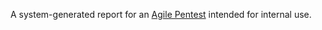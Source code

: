 A system-generated report for an [Agile Pentest](/getting-started/glossary/#agile-pentest) intended for internal use.